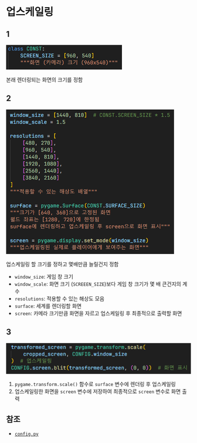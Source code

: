 # 업스케일링
## 1
![1](../images/upscailing_1.png)

본래 렌더링되는 화면의 크기를 정함

## 2
![2](../images/upscailing_2.png)

업스케일링 할 크기를 정하고 몇배만큼 늘릴건지 정함

- `window_size`: 게임 창 크기
- `window_scale`: 화면 크기 (`SCREEEN_SIZE`)보다 게임 창 크기가 몇 배 큰건지의 계수
- `resolutions`: 적용할 수 있는 해상도 모음
- `surface`: 세계를 렌더링할 화면
- `screen`: 카메라 크기만큼 화면을 자르고 업스케일링 후 최종적으로 출력할 화면

## 3
![3](../images/upscailing_3.png)

1. `pygame.transform.scale()` 함수로 `surface` 변수에 렌더링 후 업스케일링
2. 업스케일링한 화면을 `screen` 변수에 저장하여 최종적으로 `screen` 변수로 화면 출력

## 참조
- [`config.py`](../../components/config.py)